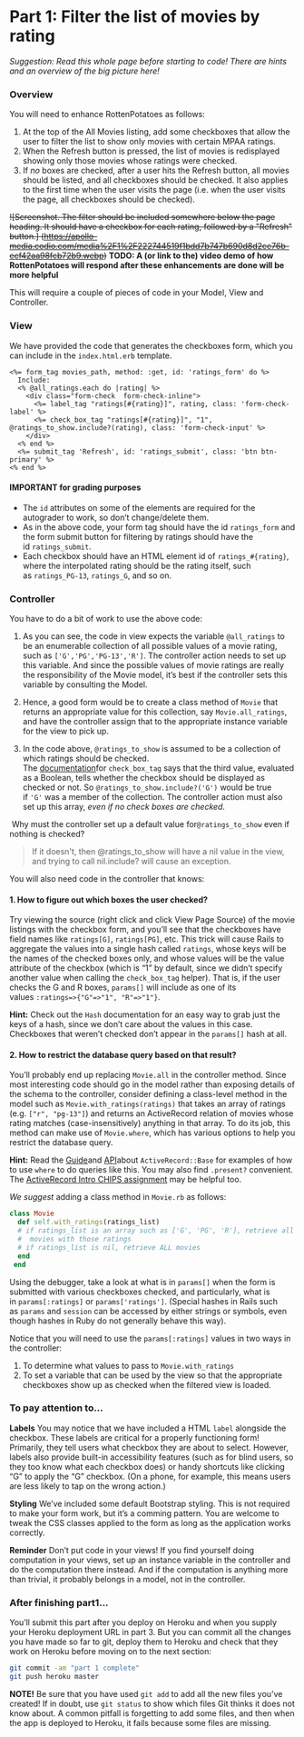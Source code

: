 # Part 1: Filter the list of movies by rating

_Suggestion: Read this whole page before starting to code! There are hints and an overview of the big picture here!_

### Overview
You will need to enhance RottenPotatoes as follows:

1. At the top of the All Movies listing, add some checkboxes that allow the user to filter the list to show only movies with certain MPAA ratings.
2. When the Refresh button is pressed, the list of movies is redisplayed showing only those movies whose ratings were checked. 
3. If _no_ boxes are checked, after a user hits the Refresh button, all movies should be listed, and all checkboxes should be checked. It also applies to the first time when the user visits the page (i.e. when the user visits the page, all checkboxes should be checked).

~~![Screenshot. The filter should be included somewhere below the page heading. It should have a checkbox for each rating, followed by a "Refresh" button.]
(https://apollo-media.codio.com/media%2F1%2F222744519f1bdd7b747b690d8d2ce76b-ecf42aa98fcb72b9.webp)~~
**TODO: A (or link to the) video demo of how RottenPotatoes will respond after these  enhancements are done will be more helpful**

This will require a couple of pieces of code in your Model, View and Controller.

### View
We have provided the code that generates the checkboxes form, which you can include in the `index.html.erb` template.

```erb
<%= form_tag movies_path, method: :get, id: 'ratings_form' do %>
  Include:
  <% @all_ratings.each do |rating| %>
    <div class="form-check  form-check-inline">
      <%= label_tag "ratings[#{rating}]", rating, class: 'form-check-label' %>
      <%= check_box_tag "ratings[#{rating}]", "1",  @ratings_to_show.include?(rating), class: 'form-check-input' %>
    </div>
  <% end %>
  <%= submit_tag 'Refresh', id: 'ratings_submit', class: 'btn btn-primary' %>
<% end %>
```

#### IMPORTANT for grading purposes
- The `id` attributes on some of the elements are required for the autograder to work, so don’t change/delete them.
- As in the above code, your form tag should have the id `ratings_form` and the form submit button for filtering by ratings should have the id `ratings_submit`.
- Each checkbox should have an HTML element id of `ratings_#{rating}`, where the interpolated rating should be the rating itself, such as `ratings_PG-13`, `ratings_G`, and so on.


### Controller
You have to do a bit of work to use the above code:

1. As you can see, the code in view expects the variable `@all_ratings` to be an enumerable collection of all possible values of a movie rating, such as `['G','PG','PG-13','R']`. The controller action needs to set up this variable. And since the possible values of movie ratings are really the responsibility of the Movie model, it’s best if the controller sets this variable by consulting the Model. 

2. Hence, a good form would be to create a class method of `Movie` that returns an appropriate value for this collection, say `Movie.all_ratings`, and have the controller assign that to the appropriate instance variable for the view to pick up.

3. In the code above, `@ratings_to_show` is assumed to be a collection of which ratings should be checked. The [documentation](https://api.rubyonrails.org/v4.2.11/classes/ActionView/Helpers/FormTagHelper.html#method-i-check_box_tag)for `check_box_tag` says that the third value, evaluated as a Boolean, tells whether the checkbox should be displayed as checked or not.  So `@ratings_to_show.include?('G')` would be true if `'G'` was a member of the collection. The controller action must also set up this array, _even if no check boxes are checked._


 Why must the controller set up a default value for`@ratings_to_show` even if nothing is checked?

> If it doesn't, then @ratings_to_show will have a nil value in the view, and trying to call nil.include? will cause an exception.

You will also need code in the controller that knows:

#### 1. How to figure out which boxes the user checked?
Try viewing the source (right click and click View Page Source) of the movie listings with the checkbox form, and you’ll see that the checkboxes have field names like `ratings[G]`, `ratings[PG]`, etc. This trick will cause Rails to aggregate the values into a single hash called `ratings`, whose keys will be the names of the checked boxes only, and whose values will be the value attribute of the checkbox (which is “1” by default, since we didn’t specify another value when calling the `check_box_tag` helper). 
That is, if the user checks the G and R boxes, `params[]` will include as one of its values `:ratings=>{"G"=>"1", "R"=>"1"}`.

**Hint:** Check out the `Hash` documentation for an easy way to grab just the keys of a hash, since we don’t care about the values in this case. Checkboxes that weren’t checked don’t appear in the `params[]` hash at all.

#### 2.  How to restrict the database query based on that result?
You’ll probably end up replacing `Movie.all` in the controller method. Since most interesting code should go in the model rather than exposing details of the schema to the controller, consider defining a class-level method in the model such as `Movie.with_ratings(ratings)` that takes an array of ratings (e.g. `["r", "pg-13"]`) and returns an ActiveRecord relation of movies whose rating matches (case-insensitively) anything in that array. 
To do its job, this method can make use of `Movie.where`, which has various options to help you restrict the database query.

**Hint:** Read the [Guide](https://guides.rubyonrails.org/active_record_basics.html)and [API](https://api.rubyonrails.org/v4.2.11/classes/ActiveRecord/Base.html)about `ActiveRecord::Base` for examples of how to use `where` to do queries like this. You may also find `.present?` convenient. The [ActiveRecord Intro CHIPS assignment](https://parlorpolo-macroexotic.codio.io/saasbook/hw-activerecord-intro) may be helpful too. 

_We suggest_ adding a class method in `Movie.rb` as follows:
```ruby
class Movie
  def self.with_ratings(ratings_list)
  # if ratings_list is an array such as ['G', 'PG', 'R'], retrieve all
  #  movies with those ratings
  # if ratings_list is nil, retrieve ALL movies
  end
 end
```

Using the debugger, take a look at what is in `params[]` when the form is submitted with various checkboxes checked, and particularly, what is in `params[:ratings]` or `params['ratings']`.
(Special hashes in Rails such as `params` and `session` can be accessed by either strings or symbols, even though hashes in Ruby do not generally behave this way).

Notice that you will need to use the `params[:ratings]` values in two ways in the controller:
1. To determine what values to pass to `Movie.with_ratings`
2. To set a variable that can be used by the view so that the appropriate checkboxes show up as checked when the filtered view is loaded.

### To pay attention to…

**Labels** You may notice that we have included a HTML `label` alongside the checkbox. These labels are critical for a properly functioning form! Primarily, they tell users what checkbox they are about to select. However, labels also provide built-in accessibility features (such as for blind users, so they too know what each checkbox does) or handy shortcuts like clicking “G” to apply the “G” checkbox. (On a phone, for example, this means users are less likely to tap on the wrong action.)

**Styling** We’ve included some default Bootstrap styling. This is not required to make your form work, but it’s a comming pattern. You are welcome to tweak the CSS classes applied to the form as long as the application works correctly.

**Reminder** Don’t put code in your views! If you find yourself doing computation in your views, set up an instance variable in the controller and do the computation there instead. And if the computation is anything more than trivial, it probably belongs in a model, not in the controller.

### After finishing part1...
You’ll submit this part after you deploy on Heroku and when you supply your Heroku deployment URL in part 3. But you can commit all the changes you have made so far to git, deploy them to Heroku and check that they work on Heroku before moving on to the next section:

```sh
git commit -am "part 1 complete"
git push heroku master
```

**NOTE!** Be sure that you have used `git add` to add all the new files you’ve created! If in doubt, use `git status` to show which files Git thinks it does not know about. A common pitfall is forgetting to add some files, and then when the app is deployed to Heroku, it fails because some files are missing.